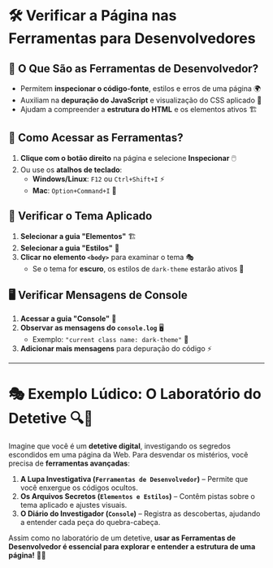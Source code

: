 # 🛠️ Verificar a Página nas Ferramentas para Desenvolvedores

## 📌 O Que São as Ferramentas de Desenvolvedor?
- Permitem **inspecionar o código-fonte**, estilos e erros de uma página 🌍
- Auxiliam na **depuração do JavaScript** e visualização do CSS aplicado 🔎
- Ajudam a compreender a **estrutura do HTML** e os elementos ativos 🏗️

## 🚀 Como Acessar as Ferramentas?
1. **Clique com o botão direito** na página e selecione **Inspecionar** 🖱️
2. Ou use os **atalhos de teclado**:
   - **Windows/Linux**: `F12` ou `Ctrl+Shift+I` ⚡
   - **Mac**: `Option+Command+I` 🍏

## 🔄 Verificar o Tema Aplicado
1. **Selecionar a guia "Elementos"** 🏗️
2. **Selecionar a guia "Estilos"** 🎨
3. **Clicar no elemento `<body>`** para examinar o tema 🎭
   - Se o tema for **escuro**, os estilos de `dark-theme` estarão ativos 🔦

## 🖥️ Verificar Mensagens de Console
1. **Acessar a guia "Console"** 📜
2. **Observar as mensagens do `console.log`** 🖥️
   - Exemplo: `"current class name: dark-theme"` 🔄
3. **Adicionar mais mensagens** para depuração do código ⚡

---

# 🎭 Exemplo Lúdico: O Laboratório do Detetive 🔍🧪

Imagine que você é um **detetive digital**, investigando os segredos escondidos em uma página da Web. Para desvendar os mistérios, você precisa de **ferramentas avançadas**:

1. **A Lupa Investigativa (`Ferramentas de Desenvolvedor`)** – Permite que você enxergue os códigos ocultos.
2. **Os Arquivos Secretos (`Elementos e Estilos`)** – Contêm pistas sobre o tema aplicado e ajustes visuais.
3. **O Diário do Investigador (`Console`)** – Registra as descobertas, ajudando a entender cada peça do quebra-cabeça.

Assim como no laboratório de um detetive, **usar as Ferramentas de Desenvolvedor é essencial para explorar e entender a estrutura de uma página!** 🚀🔎